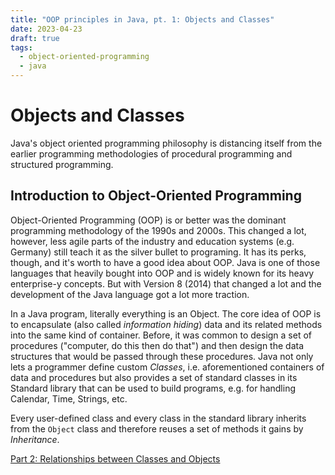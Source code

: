 ```yaml
---
title: "OOP principles in Java, pt. 1: Objects and Classes"
date: 2023-04-23
draft: true
tags:
  - object-oriented-programming
  - java
---
```


# Objects and Classes

Java's object oriented programming philosophy is distancing itself from the earlier programming methodologies
of procedural programming and structured programming.

## Introduction to Object-Oriented Programming

Object-Oriented Programming (OOP) is or better was the dominant programming methodology of the 1990s and 2000s. This
changed a lot, however, less agile parts of the industry and education systems (e.g. Germany) still teach it as the
silver bullet to programing. It has its perks, though, and it's worth to have a good idea about OOP. Java is one of
those languages that heavily bought into OOP and is widely known for its heavy enterprise-y concepts. But with Version 8
(2014) that changed a lot and the development of the Java language got a lot more traction.

In a Java program, literally everything is an Object. The core idea of OOP is to encapsulate (also called _information
hiding_) data and its related methods into the same kind of container. Before, it was common to design a set of
procedures ("computer, do this then do that") and then design the data structures that would be passed through these
procedures. Java not only lets a programmer define custom _Classes_, i.e. aforementioned containers of data and
procedures but also provides a set of standard classes in its Standard library that can be used to build programs, e.g.
for handling Calendar, Time, Strings, etc.

Every user-defined class and every class in the standard library inherits from the `Object` class and therefore reuses a set of methods it gains by _Inheritance_.

[Part 2: Relationships between Classes and Objects](/blog/2023/04/oop-in-java-pt2-relationships-classes-objects/)
